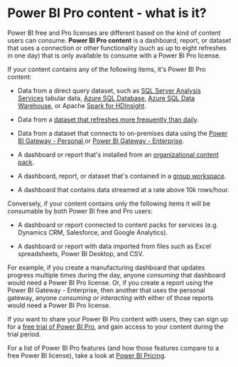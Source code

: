 <properties
   pageTitle="Power BI Pro content - what is it?"
   description="Power BI Pro content - what is it?"
   services="powerbi"
   documentationCenter=""
   authors="davidiseminger"
   manager="mblythe"
   backup=""
   editor=""
   tags=""
   qualityFocus="no"
   qualityDate=""/>

<tags
   ms.service="powerbi"
   ms.devlang="NA"
   ms.topic="get-started-article"
   ms.tgt_pltfrm="NA"
   ms.workload="powerbi"
   ms.date="06/22/2016"
   ms.author="davidi"/>

# Power BI Pro content - what is it?  

Power BI free and Pro licenses are different based on the kind of content users can consume.  **Power BI Pro content** is a dashboard, report, or dataset that uses a connection or other functionality (such as up to eight refreshes in one day) that is only available to consume with a Power BI Pro license.

If your content contains any of the following items, it's Power BI Pro content:

-   Data from a direct query dataset, such as [SQL Server Analysis Services](powerbi-sql-server-analysis-services-tabular-data.md) tabular data, [Azure SQL Database](powerbi-azure-sql-database-with-direct-connect.md), [Azure SQL Data Warehouse](powerbi-azure-sql-data-warehouse-with-direct-connect.md), or Apache [Spark for HDInsight](powerbi-spark-on-hdinsight-with-direct-connect.md).

-   Data from a [dataset that refreshes more frequently than daily](powerbi-refresh-data.md).

-   Data from a dataset that connects to on-premises data using the [Power BI Gateway - Personal ](powerbi-personal-gateway.md) or [Power BI Gateway - Enterprise](powerbi-gateway-enterprise.md).

-   A dashboard or report that's installed from an [organizational content pack](powerbi-service-organizational-content-packs-introduction.md).

-   A dashboard, report, or dataset that's contained in a [group workspace](powerbi-service-create-a-group-in-power-bi.md).

-   A dashboard that contains data streamed at a rate above 10k rows/hour.

Conversely, if your content contains only the following items it will be consumable by both Power BI free and Pro users:

-   A dashboard or report connected to content packs for services (e.g. Dynamics CRM, Salesforce, and Google Analytics).

-   A dashboard or report with data imported from files such as Excel spreadsheets, Power BI Desktop, and CSV.


For example, if you create a manufacturing dashboard that updates progress multiple times during the day, anyone *consuming* that dashboard would need a Power BI Pro license. Or, if you create a report using the Power BI Gateway - Enterprise, then another that uses the personal gateway, anyone *consuming or interacting* with either of those reports would need a Power BI Pro license.

If you want to share your Power BI Pro content with users, they can sign up for a [free trial of Power BI Pro](powerbi-service-self-service-signup-for-power-bi.md#power-bi-pro-60-day-trial), and gain access to your content during the trial period.

For a list of Power BI Pro features (and how those features compare to a free Power BI license), take a look at [Power BI Pricing](https://powerbi.microsoft.com/pricing).
